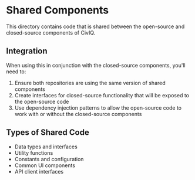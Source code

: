# Shared Components

This directory contains code that is shared between the open-source and closed-source components of CivIQ. 

## Integration

When using this in conjunction with the closed-source components, you'll need to:

1. Ensure both repositories are using the same version of shared components
2. Create interfaces for closed-source functionality that will be exposed to the open-source code
3. Use dependency injection patterns to allow the open-source code to work with or without the closed-source components

## Types of Shared Code

- Data types and interfaces
- Utility functions
- Constants and configuration
- Common UI components
- API client interfaces